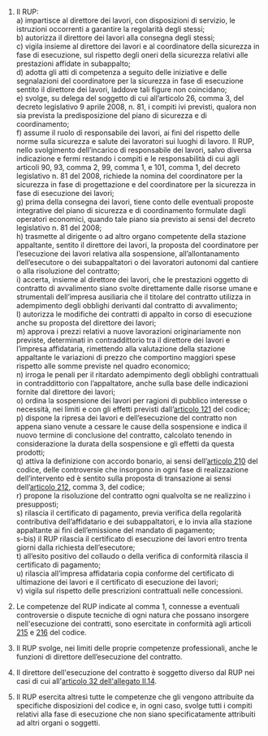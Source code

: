 1. Il RUP:<br>a) impartisce al direttore dei lavori, con disposizioni di servizio, le istruzioni occorrenti a garantire la regolarità degli stessi;<br>b) autorizza il direttore dei lavori alla consegna degli stessi;<br>c) vigila insieme al direttore dei lavori e al coordinatore della sicurezza in fase di esecuzione, sul rispetto degli oneri della sicurezza relativi alle prestazioni affidate in subappalto;<br>d) adotta gli atti di competenza a seguito delle iniziative e delle segnalazioni del coordinatore per la sicurezza in fase di esecuzione sentito il direttore dei lavori, laddove tali figure non coincidano;<br>e) svolge, su delega del soggetto di cui all’articolo 26, comma 3, del decreto legislativo 9 aprile 2008, n. 81, i compiti ivi previsti, qualora non sia prevista la predisposizione del piano di sicurezza e di coordinamento;<br>f) assume il ruolo di responsabile dei lavori, ai fini del rispetto delle norme sulla sicurezza e salute dei lavoratori sui luoghi di lavoro. Il RUP, nello svolgimento dell’incarico di responsabile dei lavori, salvo diversa indicazione e fermi restando i compiti e le responsabilità di cui agli articoli 90, 93, comma 2, 99, comma 1, e 101, comma 1, del decreto legislativo n. 81 del 2008, richiede la nomina del coordinatore per la sicurezza in fase di progettazione e del coordinatore per la sicurezza in fase di esecuzione dei lavori;<br>g) prima della consegna dei lavori, tiene conto delle eventuali proposte integrative del piano di sicurezza e di coordinamento formulate dagli operatori economici, quando tale piano sia previsto ai sensi del decreto legislativo n. 81 del 2008;<br>h) trasmette al dirigente o ad altro organo competente della stazione appaltante, sentito il direttore dei lavori, la proposta del coordinatore per l’esecuzione dei lavori relativa alla sospensione, all’allontanamento dell’esecutore o dei subappaltatori o dei lavoratori autonomi dal cantiere o alla risoluzione del contratto;<br>i) accerta, insieme al direttore dei lavori, che le prestazioni oggetto di contratto di avvalimento siano svolte direttamente dalle risorse umane e strumentali dell’impresa ausiliaria che il titolare del contratto utilizza in adempimento degli obblighi derivanti dal contratto di avvalimento;<br>l) autorizza le modifiche dei contratti di appalto in corso di esecuzione anche su proposta del direttore dei lavori;<br>m) approva i prezzi relativi a nuove lavorazioni originariamente non previste, determinati in contraddittorio tra il direttore dei lavori e l’impresa affidataria, rimettendo alla valutazione della stazione appaltante le variazioni di prezzo che comportino maggiori spese rispetto alle somme previste nel quadro economico;<br>n) irroga le penali per il ritardato adempimento degli obblighi contrattuali in contraddittorio con l’appaltatore, anche sulla base delle indicazioni fornite dal direttore dei lavori;<br>o) ordina la sospensione dei lavori per ragioni di pubblico interesse o necessità, nei limiti e con gli effetti previsti dall’[articolo 121](/articolo-121/1) del codice;<br>p) dispone la ripresa dei lavori e dell’esecuzione del contratto non appena siano venute a cessare le cause della sospensione e indica il nuovo termine di conclusione del contratto, calcolato tenendo in considerazione la durata della sospensione e gli effetti da questa prodotti;<br>q) attiva la definizione con accordo bonario, ai sensi dell’[articolo 210](/articolo-210/1) del codice, delle controversie che insorgono in ogni fase di realizzazione dell’intervento ed è sentito sulla proposta di transazione ai sensi dell’[articolo 212](/articolo-212/1), comma 3, del codice;<br>r) propone la risoluzione del contratto ogni qualvolta se ne realizzino i presupposti;<br>s) rilascia il certificato di pagamento, previa verifica della regolarità contributiva dell’affidatario e dei subappaltatori, e lo invia alla stazione appaltante ai fini dell’emissione del mandato di pagamento;<br>s-bis) il RUP rilascia il certificato di esecuzione dei lavori entro trenta giorni dalla richiesta dell’esecutore;<br>t) all’esito positivo del collaudo o della verifica di conformità rilascia il certificato di pagamento;<br>u) rilascia all’impresa affidataria copia conforme del certificato di ultimazione dei lavori e il certificato di esecuzione dei lavori;<br>v) vigila sul rispetto delle prescrizioni contrattuali nelle concessioni.

2. Le competenze del RUP indicate al comma 1, connesse a eventuali controversie o dispute tecniche di ogni natura che possano insorgere nell'esecuzione dei contratti, sono esercitate in conformità agli articoli [215](/articolo-215/2) e [216](/articolo-216/2) del codice.

3. Il RUP svolge, nei limiti delle proprie competenze professionali, anche le funzioni di direttore dell’esecuzione del contratto.

4. Il direttore dell'esecuzione del contratto è soggetto diverso dal RUP nei casi di cui all'[articolo 32 dell'allegato II.14](/allegato-2.14-articolo-32/2).

5. Il RUP esercita altresì tutte le competenze che gli vengono attribuite da specifiche disposizioni del codice e, in ogni caso, svolge tutti i compiti relativi alla fase di esecuzione che non siano specificatamente attribuiti ad altri organi o soggetti.